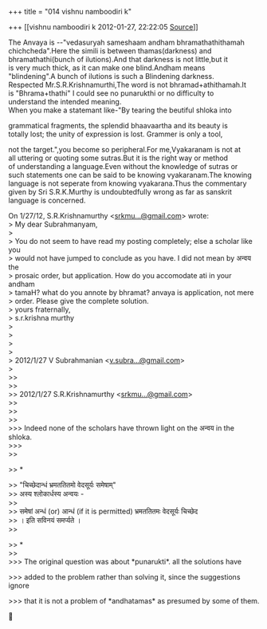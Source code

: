 +++
title = "014 vishnu namboodiri k"

+++
[[vishnu namboodiri k	2012-01-27, 22:22:05 [Source](https://groups.google.com/g/bvparishat/c/zS23nECkDwY)]]



The Anvaya is --"vedasuryah sameshaam andham bhramathathithamah  
chichcheda".Here the simili is between thamas(darkness) and  
bhramathathi(bunch of ilutions).And that darkness is not little,but it  
is very much thick, as it can make one blind.Andham means  
"blindening".A bunch of ilutions is such a Blindening darkness.  
Respected Mr.S.R.Krishnamurthi,The word is not bhramad+athithamah.It  
is "Bhrama+thathi" I could see no punarukthi or no difficulty to  
understand the intended meaning.  
When you make a statemant like-"By tearing the beutiful shloka into

  
grammatical fragments, the splendid bhaavaartha and its beauty is  
totally lost; the unity of expression is lost. Grammer is only a tool,  

not the target.",you become so peripheral.For me,Vyakaranam is not at  
all uttering or quoting some sutras.But it is the right way or method  
of understanding a language.Even without the knowledge of sutras or  
such statements one can be said to be knowing vyakaranam.The knowing  
language is not seperate from knowing vyakarana.Thus the commentary  
given by Sri S.R.K.Murthy is undoubtedfully wrong as far as sanskrit  
language is concerned.

  
On 1/27/12, S.R.Krishnamurthy \<[srkmu...@gmail.com]()\> wrote:  
\> My dear Subrahmanyam,  
\>  
\> You do not seem to have read my posting completely; else a scholar like you  
\> would not have jumped to conclude as you have. I did not mean by अन्वय the  
\> prosaic order, but application. How do you accomodate ati in your andham  
\> tamaH? what do you annote by bhramat? anvaya is application, not mere  
\> order. Please give the complete solution.  
\> yours fraternally,  
\> s.r.krishna murthy  
\>  
\>  
\>  
\>  
\> 2012/1/27 V Subrahmanian \<[v.subra...@gmail.com]()\>  
\>  
\>\>  
\>\>  
\>\> 2012/1/27 S.R.Krishnamurthy \<[srkmu...@gmail.com]()\>  
\>\>  
\>\>  
\>\>  
\>\>\> Indeed none of the scholars have thrown light on the अन्वय in the shloka.  
\>\>\>  
\>\>  

\>\> \*

  
\>\> "चिच्छेदान्धं भ्रमततितमो वेदसूर्यः समेषाम्"  
\>\> अस्य श्लोकार्धस्य अन्वयः -  
\>\>  
\>\> समेषां अन्धं (or) आन्धं (if it is permitted) भ्रमततितमः वेदसूर्यः चिच्छेद  
\>\> । इति सविनयं समर्प्यते ।  
\>\>  

\>\> \*  
\>\>  
\>\>\> The original question was about \*punarukti\*. all the solutions have

  
\>\>\> added to the problem rather than solving it, since the suggestions ignore  

\>\>\> that it is not a problem of \*andhatamas\* as presumed by some of them.



